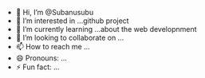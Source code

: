 - 👋 Hi, I’m @Subanusubu
- 👀 I’m interested in ...github project 
- 🌱 I’m currently learning ...about the web developnment 
- 💞️ I’m looking to collaborate on ...
- 📫 How to reach me ...
- 😄 Pronouns: ...
- ⚡ Fun fact: ...

<!---
Subanusubu/Subanusubu is a ✨ special ✨ repository because its `README.md` (this file) appears on your GitHub profile.
You can click the Preview link to take a look at your changes.
--->
